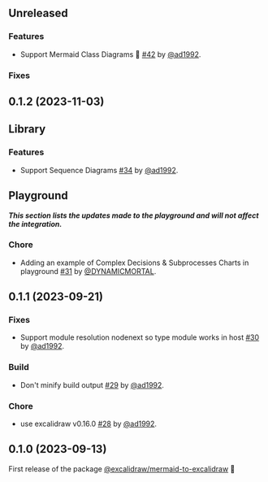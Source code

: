 ## Unreleased

### Features

- Support Mermaid Class Diagrams 🥳 [#42](https://github.com/excalidraw/mermaid-to-excalidraw/pull/42) by [@ad1992](https://github.com/ad1992).

### Fixes

## 0.1.2 (2023-11-03)

## Library

### Features

- Support Sequence Diagrams [#34](https://github.com/excalidraw/mermaid-to-excalidraw/pull/34) by [@ad1992](https://github.com/ad1992).

## Playground

**_This section lists the updates made to the playground and will not affect the integration._**

### Chore

- Adding an example of Complex Decisions & Subprocesses Charts in playground [#31](https://github.com/excalidraw/mermaid-to-excalidraw/pull/31) by [@DYNAMICMORTAL](https://github.com/DYNAMICMORTAL).

## 0.1.1 (2023-09-21)

### Fixes

- Support module resolution nodenext so type module works in host [#30](https://github.com/excalidraw/mermaid-to-excalidraw/pull/30) by [@ad1992](https://github.com/ad1992).

### Build

- Don't minify build output [#29](https://github.com/excalidraw/mermaid-to-excalidraw/pull/29) by [@ad1992](https://github.com/ad1992).

### Chore

- use excalidraw v0.16.0 [#28](https://github.com/excalidraw/mermaid-to-excalidraw/pull/28) by [@ad1992](https://github.com/ad1992).

## 0.1.0 (2023-09-13)

First release of the package [@excalidraw/mermaid-to-excalidraw](https://www.npmjs.com/package/@excalidraw/mermaid-to-excalidraw?activeTab=versions) 🎉
